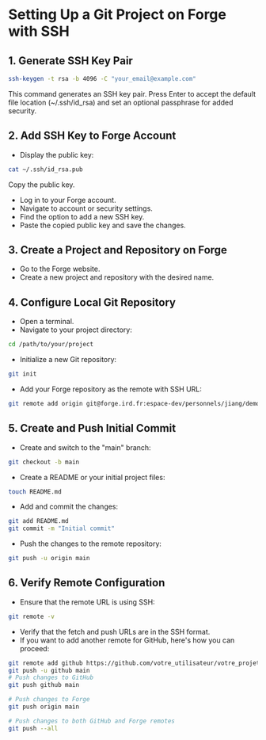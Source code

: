 # Setting Up a Git Project on Forge with SSH

## 1. Generate SSH Key Pair

```bash
ssh-keygen -t rsa -b 4096 -C "your_email@example.com"
```
This command generates an SSH key pair. Press Enter to accept the default file location (~/.ssh/id_rsa) and set an optional passphrase for added security.

## 2. Add SSH Key to Forge Account
- Display the public key:
```bash
cat ~/.ssh/id_rsa.pub
```
Copy the public key.
- Log in to your Forge account.
- Navigate to account or security settings.
- Find the option to add a new SSH key.
- Paste the copied public key and save the changes.

## 3. Create a Project and Repository on Forge

- Go to the Forge website.
- Create a new project and repository with the desired name.
## 4. Configure Local Git Repository

- Open a terminal.
- Navigate to your project directory:
```bash
cd /path/to/your/project
```
- Initialize a new Git repository:
```bash
git init
```
- Add your Forge repository as the remote with SSH URL:
```bash
git remote add origin git@forge.ird.fr:espace-dev/personnels/jiang/demo_git.git
```
## 5. Create and Push Initial Commit

- Create and switch to the "main" branch:
```bash
git checkout -b main
```
- Create a README or your initial project files:
```bash
touch README.md
```
- Add and commit the changes:
```bash
git add README.md
git commit -m "Initial commit"
```
- Push the changes to the remote repository:
```bash
git push -u origin main
```
## 6. Verify Remote Configuration

- Ensure that the remote URL is using SSH:
```bash
git remote -v
```
- Verify that the fetch and push URLs are in the SSH format.
- If you want to add another remote for GitHub, here's how you can proceed:
```bash
git remote add github https://github.com/votre_utilisateur/votre_projet.git
git push -u github main
# Push changes to GitHub
git push github main

# Push changes to Forge
git push origin main

# Push changes to both GitHub and Forge remotes
git push --all

```